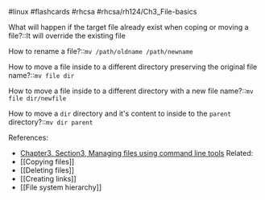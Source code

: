 #linux #flashcards #rhcsa #rhcsa/rh124/Ch3_File-basics 

What will happen if the target file already exist when coping or moving a file?::It will override the existing file
<!--SR:!2023-08-13,22,290-->

How to rename a file?::`mv /path/oldname /path/newname`
<!--SR:!2023-08-17,26,306-->

How to move a file inside to a different directory preserving the original file name?::`mv file dir`
<!--SR:!2023-08-16,25,306-->

How to move a file inside to a different directory with a new file name?::`mv file dir/newfile`
<!--SR:!2023-08-12,21,290-->

How to move a `dir` directory and it's content to inside to the `parent` directory?::`mv dir parent`
<!--SR:!2023-08-18,27,306-->

References:
- [Chapter3, Section3, Managing files using command line tools](rh124-rhel8-official-student-workbook.pdf#pageno=84)
Related:
- [[Copying files]]
- [[Deleting files]]
- [[Creating links]]
- [[File system hierarchy]]
